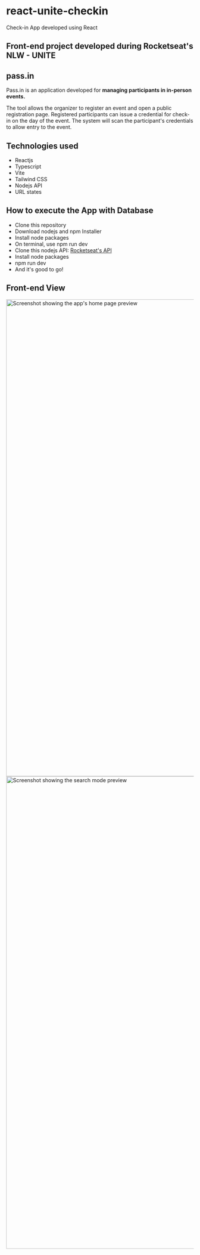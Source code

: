 # react-unite-checkin
Check-in App developed using React 

## Front-end project developed during Rocketseat's NLW - UNITE

## pass.in 

Pass.in is an application developed for **managing participants in in-person events.**

The tool allows the organizer to register an event and open a public registration page.
Registered participants can issue a credential for check-in on the day of the event.
The system will scan the participant's credentials to allow entry to the event.

## Technologies used 

- Reactjs
- Typescript
- Vite
- Tailwind CSS
- Nodejs API
- URL states

## How to execute the App with Database

- Clone this repository
- Download nodejs and npm Installer
- Install node packages
- On terminal, use npm run dev
- Clone this nodejs API: [Rocketseat's API](https://github.com/rocketseat-education/nlw-unite-nodejs)
- Install node packages
- npm run dev
- And it's good to go!

## Front-end View 

<img width="1280" alt="Screenshot showing the app's home page preview" src="https://github.com/yaradaudt/react-unite-checkin/assets/157490089/cfabefe9-0268-489a-a770-b7e4974c027a">

<img width="1268" alt="Screenshot showing the search mode preview" src="https://github.com/yaradaudt/react-unite-checkin/assets/157490089/4528eb6f-b841-431c-90e1-1f3dea9ae305">
